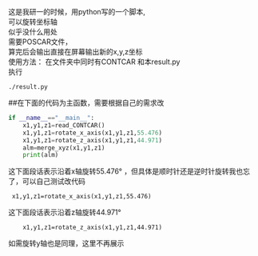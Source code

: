   这是我研一的时候，用python写的一个脚本,  
可以旋转坐标轴  
似乎没什么用处  
需要POSCAR文件，  
算完后会输出直接在屏幕输出新的x,y,z坐标  
使用方法： 在文件夹中同时有CONTCAR 和本result.py  
执行
```
./result.py
```
##在下面的代码为主函数，需要根据自己的需求改
```python
if __name__=="__main__":  
    x1,y1,z1=read_CONTCAR()  
    x1,y1,z1=rotate_x_axis(x1,y1,z1,55.476)  
    x1,y1,z1=rotate_z_axis(x1,y1,z1,44.971)	  
    alm=merge_xyz(x1,y1,z1)  
    print(alm)
 ```

这下面段话表示沿着x轴旋转55.476°  ，但具体是顺时针还是逆时针旋转我也忘了，可以自己测试改代码
```
 x1,y1,z1=rotate_x_axis(x1,y1,z1,55.476)
 ```
 这下面段话表示沿着z轴旋转44.971° 
 ```
     x1,y1,z1=rotate_z_axis(x1,y1,z1,44.971)	  
 ```
   如需旋转y轴也是同理，这里不再展示
